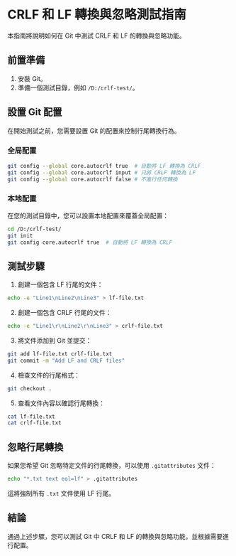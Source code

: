 # CRLF 和 LF 轉換與忽略測試指南

本指南將說明如何在 Git 中測試 CRLF 和 LF 的轉換與忽略功能。

## 前置準備

1. 安裝 Git。
2. 準備一個測試目錄，例如 `/D:/crlf-test/`。

## 設置 Git 配置

在開始測試之前，您需要設置 Git 的配置來控制行尾轉換行為。

### 全局配置

```sh
git config --global core.autocrlf true  # 自動將 LF 轉換為 CRLF
git config --global core.autocrlf input # 只將 CRLF 轉換為 LF
git config --global core.autocrlf false # 不進行任何轉換
```

### 本地配置

在您的測試目錄中，您可以設置本地配置來覆蓋全局配置：

```sh
cd /D:/crlf-test/
git init
git config core.autocrlf true  # 自動將 LF 轉換為 CRLF
```

## 測試步驟

1. 創建一個包含 LF 行尾的文件：

```sh
echo -e "Line1\nLine2\nLine3" > lf-file.txt
```

2. 創建一個包含 CRLF 行尾的文件：

```sh
echo -e "Line1\r\nLine2\r\nLine3" > crlf-file.txt
```

3. 將文件添加到 Git 並提交：

```sh
git add lf-file.txt crlf-file.txt
git commit -m "Add LF and CRLF files"
```

4. 檢查文件的行尾格式：

```sh
git checkout .
```

5. 查看文件內容以確認行尾轉換：

```sh
cat lf-file.txt
cat crlf-file.txt
```

## 忽略行尾轉換

如果您希望 Git 忽略特定文件的行尾轉換，可以使用 `.gitattributes` 文件：

```sh
echo "*.txt text eol=lf" > .gitattributes
```

這將強制所有 `.txt` 文件使用 LF 行尾。

## 結論

通過上述步驟，您可以測試 Git 中 CRLF 和 LF 的轉換與忽略功能，並根據需要進行配置。
